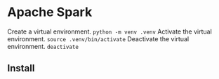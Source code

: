 # Apache Spark

Create a virtual environment. `python -m venv .venv`
Activate the virtual environment. `source .venv/bin/activate`
Deactivate the virtual environment. `deactivate`

## Install 


